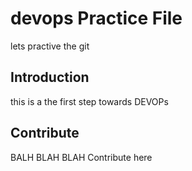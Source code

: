 # devops Practice File

lets practive the git

## Introduction

this is a the first step towards DEVOPs


## Contribute

BALH BLAH BLAH
Contribute here
